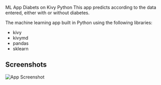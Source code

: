 ML App Diabets on Kivy Python
This app predicts according to the data entered, either with or without diabetes.

The machine learning app built in Python using the following libraries:
* kivy
* kivymd
* pandas
* sklearn


## Screenshots

![App Screenshot](https://f.top4top.io/p_2268fxpt91.jpg)
